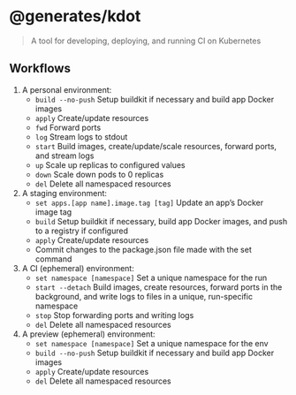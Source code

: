# @generates/kdot
> A tool for developing, deploying, and running CI on Kubernetes

## Workflows

1. A personal environment:
   - `build --no-push`  Setup buildkit if necessary and build app Docker images
   - `apply` Create/update resources
   - `fwd` Forward ports
   - `log` Stream logs to stdout
   - `start` Build images, create/update/scale resources, forward ports, and stream logs
   - `up` Scale up replicas to configured values
   - `down` Scale down pods to 0 replicas
   - `del` Delete all namespaced resources
2. A staging environment:
   - `set apps.[app name].image.tag [tag]` Update an app’s Docker image tag
   - `build` Setup buildkit if necessary, build app Docker images, and push to a registry if configured
   - `apply` Create/update resources
   - Commit changes to the package.json file made with the set command
3. A CI (ephemeral) environment:
   - `set namespace [namespace]` Set a unique namespace for the run
   - `start --detach` Build images, create resources, forward ports in the background, and write logs to files in a unique, run-specific namespace
   - `stop` Stop forwarding ports and writing logs
   - `del` Delete all namespaced resources
4. A preview (ephemeral) environment:
   - `set namespace [namespace]` Set a unique namespace for the env
   - `build --no-push`  Setup buildkit if necessary and build app Docker images
   - `apply` Create/update resources
   - `del` Delete all namespaced resources
